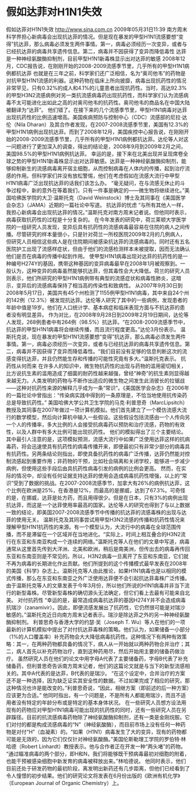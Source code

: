 # 假如达菲对H1N1失效

假如达菲对H1N1失效
http://www.sina.com.cn  2009年05月31日11:39  南方周末
科学界担心新病毒会出现抗达菲的情况。但是现在暴发的甲型H1N1流感要想“变得”抗达菲，那么病毒必须发生两件事情。第一，病毒必须经历一次变异，或者与已经抗达菲的病毒共享遗传信息。第二，病毒并不因获得了变异而降低毒性
达菲是一种神经氨酸酶抑制剂，目前甲型H1N1新毒株显示出对达菲的敏感
2008年12月，CDC报告说，在刚刚开始的2008-2009流感季节里，几乎所有的甲型H1N1病例都抗达菲
也就是在三年之前，科学家们还广泛相信，名为“奥司他韦”的药物是对抗甲型H1N1流感的利器。这种药物在临床上所向披靡，病毒出现抗药性的情况非常罕见，只有0.32%的成人和4.1%的儿童患者出现抗药性。当时，高达92.3%的甲型H3N2流感病例对另一类抗流感病毒药出现抗药性，而科学家们认为流感病毒不太可能进化出如此之高的对奥司他韦的抗药性。奥司他韦的商品名在中国大陆被翻译为“达菲”。
他们错了。在接下来的几个流感季节里，甲型H1N1病毒对达菲出现抗药性的比例迅速增高。美国疾病预防与控制中心（CDC）流感部的尼拉·达伦（Nila Dharan）及其合作者发现，在2007-2008流感季节里，美国有12.3%的甲型H1N1病例出现抗达菲。而到了2008年12月，美国疾控中心报告说，在刚刚开始的2008-2009流感季节里，几乎所有的甲型H1N1病例都抗达菲。达伦等人对这一问题进行了更加深入的调查，得出的结论是，2008年9月到2009年2月之间，美国98.5%的甲型H1N1病例抗达菲。
幸运的是，接下来在北美出现并呈现席卷全球之势的甲型H1N1新毒株显示出对达菲敏感。达菲是一种神经氨酸酶抑制剂，能够抑制新生的流感病毒离开宿主细胞，从而控制病毒在人体内的传播，起到治疗流感的作用。但科学家们并没有放松警惕，他们在考虑假如在流感大流行中甲型H1N1病毒广泛出现抗达菲的话我们该怎么办。
“毫无疑问，在与流感无休止的斗争过程中，新的意外在等着我们，只有一件事是确定的——微生物将继续进化。”美国哈佛医学院的大卫·温斯托克（David Weinstock）博士及其同事在《美国医学会杂志》（JAMA）近期的一篇社论中写道。
抗达菲的忧虑
“与所有其他人一样，我担心新病毒会出现抗达菲的情况。”温斯托克对南方周末记者说。但他同时表示，病毒获取抗药性的过程是十分复杂的。
在今年发表的研究中，荷兰莱顿大学医学院的一组研究人员发现，变异后具有抗药性的流感病毒最容易在住院的病人之间传播。尽管研究的样本量很小，只是针对荷兰一所校医院2009年2月的几例病人，但研究人员相信这些病人是在住院期间被感染抗达菲的流感病毒的。同时还有五名医院护工出现了流感样症状，但由于他们的流感检测样本未被提取，因而无法确认他们是否在病毒的传播中起到作用。
使甲型H1N1病毒出现对达菲的抗药性的是一种编号H274Y的基因，携带这种基因的变异病毒最早在2008年1月被观察到。一般认为，这种变异的病毒虽然能够抗达菲，但其毒性会大大降低。荷兰的研究人员则表示，他们所研究的甲型H1N1病例带有典型的流感症状和病毒性肺炎，这暗示，变异后的流感病毒保持了相当高的传染性和致病性。
从2007年9月30日到2008年5月17日，美国共有45个州检测了1155例甲型H1N1病毒，其中来自24个州的142例（12.3%）被发现抗达菲。达伦等人研究了其中的一些病例，发现患者的年龄中值是19岁。他们在人口统计学、基本病症和临床表现方面与不抗达菲的患者没有明显差异。
作为对比，在2008年9月28日到2009年2月19日期间，达伦等人发现，268例患者中有264例（98.5%）抗达菲。“在2008-2009流感季节中，抗达菲的甲型H1N1病毒将会继续传播，而且流行程度更高。”达伦3月份表示。
温斯托克说，现在暴发的甲型H1N1流感要想“变得”抗达菲，那么病毒必须发生两件事情。第一，病毒必须经历一次变异，或者与已经抗达菲的病毒共享遗传信息。第二，病毒并不因获得了变异而降低毒性。“我们目前没有足够的信息判断这次的流感变得抗达菲，并且仍然能生存和传播的可能性究竟有多大。”温斯托克表示。
抗药性从何而来
在许多人的知识中，微生物抗药性的出现与药物的滥用密切相关，比方说抗生素的滥用造成了细菌的耐药性越来越强，曾经“神奇”的抗生素则显得越来越无力。人类发明的药物与不断作出适应的微生物之间发生此消彼长的拉锯战——这种对抗药性来源的解释几乎成为一条“常识”。《美国医学会杂志》在2006年的一篇社论中曾指出：“传染病实践中得到的一条原理是，不恰当地使用抗传染药总是导致抗药性。”
美国哈佛大学公共卫生学院的马克·利普思奇（MarcLipsitch）教授及其同事在2007年做过一项计算机模拟。他们首先建立了一个模仿流感大流行的数学模型，然后向计算机中输入一些假设。这些假设包括流感由一个人传向另一个人的传播率，多大比例的人会接受抗病毒药以预防和治疗流感，药物的有效性，以及人群中有多大比例可能出现抗药性。
他们的模拟得出了三个主要结论。其中最引人注意的是，这项模拟预测，流感大流行中如果广泛使用达菲这样的抗病毒药，将会迅速使具有抗药性的病毒传播开来，即便最初只有非常少部分的病毒具有抗药性。另两条结论则指出，即使具备抗药性的病毒广泛传播，达菲仍然能对控制流感起到重要作用；非药物的干预，比如社会隔离和关闭学校，能够进一步减少病例，但使用这些手段后由具抗药性病毒引发的病例的比例会更高。
然而，在实际的情况中，却没有任何证据支持达菲的使用会造成病毒抗药性增强，以上的“常识”受到了数据的挑战。在2007-2008流感季节，加拿大有26%的病例抗达菲，这个比例在欧洲是25%，在香港是12%，而最高的是挪威，达到了67.3%。可奇怪的是，在挪威，达菲是处方药，而且用得很少。但是在日本，只有3%的病例出现抗达菲，而这是一个达菲使用率最高的国家。达伦等人的研究也得到了与以上数据一致的结论，即美国2007-2008流感季节中传播的抗达菲的流感毒株的出现与达菲的使用无关。
温斯托克及其同事尝试用甲型H3N2流感的传播和抗药性情况来理解甲型H1N1抗药性的来源。有一个模型认为，大流行中的病毒在全球范围传播，而不是滞留在一个区域并在当地进化。“实际上，时间上相互叠合的H3N2流行在东亚和东南亚构成一个连续的网络。”温斯托克等人在他们的文章中写道，病毒通常从这里首先传到大洋洲、北美和欧洲，稍后是南美洲，但传出去的病毒再传回东亚和东南亚则是不常见的。所以，H3N2病毒一旦离开了东亚和东南亚，它们就不再为病毒的长期进化作出贡献。他们所提到的这个传播模式最早发表在2008年的美国《科学》杂志上。温斯托克等人由此推论，如果H1N1病毒也是以相同的模式传播，那么在东亚和东南亚之外广泛使用达菲便不会引起抗达菲毒株广泛传播。
由于温斯托克等人的文章发表于今年3月份，所以他们所说的H1N1病毒并非当下流行的新型毒株。尽管新型毒株的确切源头无法确定，但它们看上去最有可能来自北美。
对付抗药性
“幸运的是，最常造成病毒抗达菲的基因H274Y并不会造成病毒抗瑞沙（zanamivir）。因此，即便流感发展出了抗药性，它仍然很可能是对瑞沙敏感的。”温斯托克近日向南方周末记者表示。瑞沙是除达菲之外的另一种神经氨酸酶抑制剂。
利普思奇与香港大学的约瑟·吴（Joseph T. Wu）等人在他们的一项最新的计算机模拟中提出了对付抗达菲毒株的策略。他们认为，如果储备一小部分（1%的人口覆盖率）补充药物会大大降低病毒抗药性。这种情况下有两种有效策略：其一，在两种药物都具备的情况下，病人从一开始就以两种药物合并治疗；其二，病人首先以补充药物治疗，直到这种药用尽，然后开始用主要的储备药做治疗。
虽然研究人员在他们的论文中用字母A代表了主要储备药，字母B代表了补充储备药，但利普思奇告诉南方周末记者，他们的这篇论文就是与当下的新型流感相关的。其中A代表的是达菲，B代表的是瑞沙。
“在这个设定中，合并治疗的方案还不是一种选择，因为缺乏证实其安全性的数据。不过如果完成了相应的研究，那这种情况也许是能改变的。”利普思奇说，“因此，相继方案（即前述的后一种方案）应该更为合适。”
他同时指出，有一个问题是，不是所有人都能用瑞沙，而且不适用者没有特定的年龄分布或是特定的基本身体状况。
在一些研究人员想方设法用现有的药物应对甲型H1N1病毒可能出现的抗药性的同时，还有一些研究人员在另辟蹊径。目前的抗流感病毒药物除了神经氨酸酶抑制剂，还有一类是金刚烷胺。它们对付的都是构成流感病毒的“N”（神经氨酸酶），而目前市场上没有任何一种药物是对付“H”（血凝素）的。“如果（H1N1）病毒发生了大的变异，现有的药物都可能是无效的，因为它们仅仅针对神经氨酸酶。”美国伦斯勒理工学院的罗伯特·林哈德（Robert Linhardt）教授表示。他与合作者正在开发一种“两头堵”的药物。
“通过瞄准病毒的两个部分，即H和N，我们将能够既干预病毒最初对细胞的附着，也能干预被感染细胞中新发育的病毒被释放出来。”林哈德说。
他同时表示，他们目前还处于研发药物的最初阶段，离发明出新药还有几步距离，但他们已经看到了令人憧憬的初步结果。他们的研究论文将发表在6月份出版的《欧洲有机化学》（European Journal of Organic Chemistry）上。

